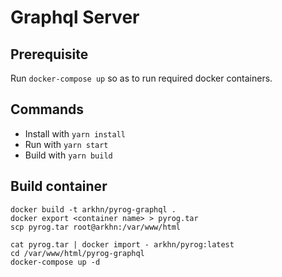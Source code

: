 # Graphql Server

## Prerequisite

Run `docker-compose up` so as to run required docker containers.

## Commands

* Install with `yarn install`
* Run with `yarn start`
* Build with `yarn build`

## Build container

```
docker build -t arkhn/pyrog-graphql .
docker export <container name> > pyrog.tar
scp pyrog.tar root@arkhn:/var/www/html
```

```
cat pyrog.tar | docker import - arkhn/pyrog:latest
cd /var/www/html/pyrog-graphql
docker-compose up -d
```
